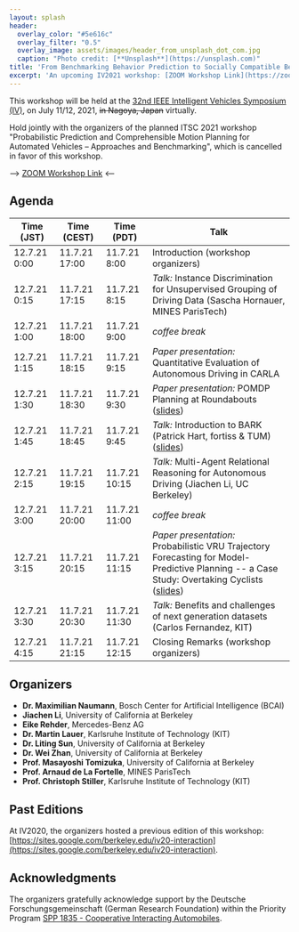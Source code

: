 ```yaml
---
layout: splash
header:
  overlay_color: "#5e616c"
  overlay_filter: "0.5"
  overlay_image: assets/images/header_from_unsplash_dot_com.jpg
  caption: "Photo credit: [**Unsplash**](https://unsplash.com)"
title: 'From Benchmarking Behavior Prediction to Socially Compatible Behavior Generation in Autonomous Driving'
excerpt: 'An upcoming IV2021 workshop: [ZOOM Workshop Link](https://zoom.us/j/94470083661?pwd=b1Vjd2Q2TWliNjR4SjI0R2ZDblRiQT09)'
---
```


This workshop will be held at the [32nd IEEE Intelligent Vehicles Symposium (IV)](https://2021.ieee-iv.org/), on July 11/12, 2021, ~~in Nagoya, Japan~~ virtually.

Hold jointly with the organizers of the planned ITSC 2021 workshop "Probabilistic Prediction and Comprehensible Motion Planning for Automated Vehicles – Approaches and Benchmarking", which is cancelled in favor of this workshop.

--> [ZOOM Workshop Link](https://zoom.us/j/94470083661?pwd=b1Vjd2Q2TWliNjR4SjI0R2ZDblRiQT09) <--

## Agenda

| Time (JST)   | Time (CEST)   | Time (PDT)    | Talk                                                                                                                            |
| ------------ | ------------- | ------------- | ------------------------------------------------------------------------------------------------------------------------------- |
| 12.7.21 0:00 | 11.7.21 17:00 | 11.7.21 8:00  | Introduction (workshop organizers)                                                                                              |
| 12.7.21 0:15 | 11.7.21 17:15 | 11.7.21 8:15  | *Talk:* Instance Discrimination for Unsupervised Grouping of Driving Data (Sascha Hornauer, MINES ParisTech)                      |
| 12.7.21 1:00 | 11.7.21 18:00 | 11.7.21 9:00  | *coffee break*                                                                                                                    |
| 12.7.21 1:15 | 11.7.21 18:15 | 11.7.21 9:15  | *Paper presentation:* Quantitative Evaluation of Autonomous Driving in CARLA                                                      |
| 12.7.21 1:30 | 11.7.21 18:30 | 11.7.21 9:30  | *Paper presentation:* POMDP Planning at Roundabouts ([slides](assets/slides/bey_pomdp.pdf))                                                                              |
| 12.7.21 1:45 | 11.7.21 18:45 | 11.7.21 9:45  | *Talk:* Introduction to BARK (Patrick Hart, fortiss & TUM) ([slides](assets/slides/bark.pdf))                                                                                 |
| 12.7.21 2:15 | 11.7.21 19:15 | 11.7.21 10:15 | *Talk:* Multi-Agent Relational Reasoning for Autonomous Driving (Jiachen Li, UC Berkeley)                                         |
| 12.7.21 3:00 | 11.7.21 20:00 | 11.7.21 11:00 | *coffee break*                                                                                                                    |
| 12.7.21 3:15 | 11.7.21 20:15 | 11.7.21 11:15 | *Paper presentation:* Probabilistic VRU Trajectory Forecasting for Model-Predictive Planning -- a Case Study: Overtaking Cyclists ([slides](assets/slides/schneegans_forecasting.pdf)) |
| 12.7.21 3:30 | 11.7.21 20:30 | 11.7.21 11:30 | *Talk:* Benefits and challenges of next generation datasets (Carlos Fernandez, KIT)                                               |
| 12.7.21 4:15 | 11.7.21 21:15 | 11.7.21 12:15 | Closing Remarks (workshop organizers)                                                                                           |

## Organizers

- **Dr. Maximilian Naumann**, Bosch Center for Artificial Intelligence (BCAI)
- **Jiachen Li**, University of California at Berkeley
- **Eike Rehder**, Mercedes-Benz AG
- **Dr. Martin Lauer**, Karlsruhe Institute of Technology (KIT)
- **Dr. Liting Sun**, University of California at Berkeley
- **Dr. Wei Zhan**, University of California at Berkeley
- **Prof. Masayoshi Tomizuka**, University of California at Berkeley
- **Prof. Arnaud de La Fortelle**, MINES ParisTech
- **Prof. Christoph Stiller**, Karlsruhe Institute of Technology (KIT)

## Past Editions

At IV2020, the organizers hosted a previous edition of this workshop: [https://sites.google.com/berkeley.edu/iv20-interaction](https://sites.google.com/berkeley.edu/iv20-interaction).

## Acknowledgments

The organizers gratefully acknowledge support by the Deutsche Forschungsgemeinschaft (German Research Foundation) within the Priority Program [SPP 1835 - Cooperative Interacting Automobiles](https://www.coincar.de/).
